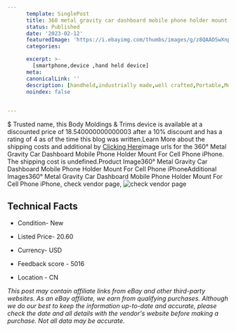 ```yaml
---
      template: SinglePost
      title: 360 metal gravity car dashboard mobile phone holder mount for cell phone iphone
      status: Published
      date: '2023-02-12'
      featuredImage: 'https://i.ebayimg.com/thumbs/images/g/z8QAAOSwXnpi2Phe/s-l225.jpg'
      categories: 

      excerpt: >-
        [smartphone,device ,hand held device]
      meta:
      canonicalLink: ''
      description: [handheld,industrially made,well crafted,Portable,Mobile,Compact,Convenient,Lightweight,Maneuverable,Man-portable,Miniature,Carriable,Hand-held,Light,Holdable,Transportable,Mobile device,Pocket-sized,On-the-go,Wireless,Cordless,Compact size,Convenient size, smartphone,device ,hand held device]
      noindex: false

        
---
```

$
    Trusted name, this Body Moldings & Trims device is available at a discounted price of 18.540000000000003 after a 10% discount and has a rating of 4 as of the time this blog was written.Learn More about the shipping costs and additional by [Clicking Here](https://www.ebay.com/itm/362733566767?fits=Make%3AMercury&hash=item54749afb2f%3Ag%3Az8QAAOSwXnpi2Phe&mkevt=1&mkcid=1&mkrid=711-53200-19255-0&campid=%253CePNCampaignId%253E&customid=%253CreferenceId%253E&toolid=10049)image urls for the 360° Metal Gravity Car Dashboard Mobile Phone Holder Mount For Cell Phone iPhone. The shipping cost is undefined.Product Image360° Metal Gravity Car Dashboard Mobile Phone Holder Mount For Cell Phone iPhoneAdditional Images360° Metal Gravity Car Dashboard Mobile Phone Holder Mount For Cell Phone iPhone, check vendor page, ![check vendor page](https://origin-galleryplus.ebayimg.com/ws/web/362733566767_2_0_1/225x225.jpg,https://origin-galleryplus.ebayimg.com/ws/web/362733566767_3_0_1/225x225.jpg,https://origin-galleryplus.ebayimg.com/ws/web/362733566767_4_0_1/225x225.jpg,https://origin-galleryplus.ebayimg.com/ws/web/362733566767_5_0_1/225x225.jpg,https://origin-galleryplus.ebayimg.com/ws/web/362733566767_6_0_1/225x225.jpg,https://origin-galleryplus.ebayimg.com/ws/web/362733566767_7_0_1/225x225.jpg,https://origin-galleryplus.ebayimg.com/ws/web/362733566767_8_0_1/225x225.jpg,https://origin-galleryplus.ebayimg.com/ws/web/362733566767_9_0_1/225x225.jpg,https://origin-galleryplus.ebayimg.com/ws/web/362733566767_10_0_1/225x225.jpg,https://origin-galleryplus.ebayimg.com/ws/web/362733566767_11_0_1/225x225.jpg,https://origin-galleryplus.ebayimg.com/ws/web/362733566767_12_0_1/225x225.jpg)
    
    

 ## Technical Facts 



     
      

 - Condition- New 


      

 - Listed Price- 20.60 


      

 - Currency- USD 


      

 - Feedback score - 5016 


      

 - Location - CN 


      
      

 *_This post may contain affiliate links from eBay and other third-party websites. As an eBay affiliate, we earn from qualifying purchases. Although we do our best to keep the information up-to-date and accurate, please check the date and all details with the vendor's website before making a purchase. Not all data may be accurate._*



    
    
    
    
    
